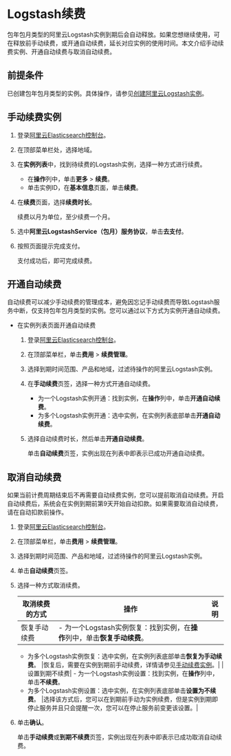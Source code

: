 # Logstash续费

包年包月类型的阿里云Logstash实例到期后会自动释放。如果您想继续使用，可在释放前手动续费，或开通自动续费，延长对应实例的使用时间。本文介绍手动续费实例、开通自动续费与取消自动续费。

## 前提条件

已创建包年包月类型的实例。具体操作，请参见[创建阿里云Logstash实例](/intl.zh-CN/Logstash/快速入门/步骤一：创建实例/创建阿里云Logstash实例.md)。

## 手动续费实例

1.  登录[阿里云Elasticsearch控制台](https://elasticsearch.console.aliyun.com/#/home)。

2.  在顶部菜单栏处，选择地域。

3.  在**实例列表**中，找到待续费的Logstash实例，选择一种方式进行续费。

    -   在**操作**列中，单击**更多** \> **续费**。
    -   单击实例ID，在**基本信息**页面，单击**续费**。
4.  在**续费**页面，选择**续费时长**。

    续费以月为单位，至少续费一个月。

5.  选中**阿里云LogstashService（包月）服务协议**，单击**去支付**。

6.  按照页面提示完成支付。

    支付成功后，即可完成续费。


## 开通自动续费

自动续费可以减少手动续费的管理成本，避免因忘记手动续费而导致Logstash服务中断，仅支持包年包月类型的实例。您可以通过以下方式为实例开通自动续费。

-   在实例列表页面开通自动续费
    1.  登录[阿里云Elasticsearch控制台](https://elasticsearch.console.aliyun.com/#/home)。
    2.  在顶部菜单栏，单击**费用** \> **续费管理**。
    3.  选择到期时间范围、产品和地域，过滤待操作的阿里云Logstash实例。
    4.  在**手动续费**页签，选择一种方式开通自动续费。
        -   为一个Logstash实例开通：找到实例，在**操作**列中，单击**开通自动续费**。
        -   为多个Logstash实例开通：选中实例，在实例列表底部单击**开通自动续费**。
    5.  选择自动续费时长，然后单击**开通自动续费**。

        单击**自动续费**页签，实例出现在列表中即表示已成功开通自动续费。


## 取消自动续费

如果当前计费周期结束后不再需要自动续费实例，您可以提前取消自动续费。开启自动续费后，系统会在实例到期前第9天开始自动扣款。如果需要取消自动续费，请在自动扣款前操作。

1.  登录[阿里云Elasticsearch控制台](https://elasticsearch.console.aliyun.com/#/home)。

2.  在顶部菜单栏，单击**费用** \> **续费管理**。

3.  选择到期时间范围、产品和地域，过滤待操作的阿里云Logstash实例。

4.  单击**自动续费**页签。

5.  选择一种方式取消续费。

    |取消续费的方式|操作|说明|
    |-------|--|--|
    |恢复手动续费|    -   为一个Logstash实例恢复：找到实例，在**操作**列中，单击**恢复手动续费**。
    -   为多个Logstash实例恢复：选中实例，在实例列表底部单击**恢复为手动续费**。
|恢复后，需要在实例到期前手动续费，详情请参见[手动续费实例](/intl.zh-CN/Logstash/产品定价/续费/手动续费实例.md)。|
    |设置到期不续费|    -   为一个Logstash实例设置：找到实例，在**操作**列中，单击**不续费**。
    -   为多个Logstash实例设置：选中实例，在实例列表底部单击**设置为不续费**。
|选择该方式后，您可以在到期前手动为实例续费，但是实例到期即停止服务并且只会提醒一次，您可以在停止服务前变更该设置。|

6.  单击**确认**。

    单击**手动续费**或**到期不续费**页签，实例出现在列表中即表示已成功取消自动续费。


